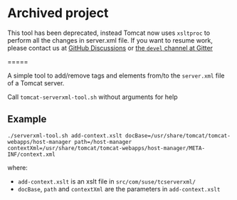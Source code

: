 # Archived project
This tool has been deprecated, instead Tomcat now uses `xsltproc` to perform all the changes in server.xml file.
If you want to resume work, please contact us at [GitHub Discussions](https://github.com/uyuni-project/uyuni/discussions) or [the `devel` channel at Gitter](https://gitter.im/uyuni-project/devel)

=====

A simple tool to add/remove tags and elements from/to the `server.xml` file of a Tomcat server.

Call `tomcat-serverxml-tool.sh` without arguments for help

## Example
```
./serverxml-tool.sh add-context.xslt docBase=/usr/share/tomcat/tomcat-webapps/host-manager path=/host-manager contextXml=/usr/share/tomcat/tomcat-webapps/host-manager/META-INF/context.xml
```
where:
- `add-context.xslt` is an xslt file in `src/com/suse/tcserverxml/`
- `docBase`, `path` and `contextXml` are the parameters in `add-context.xslt`
